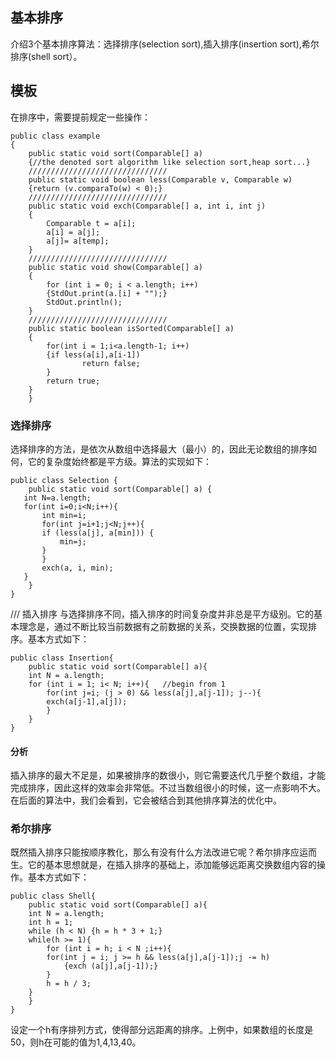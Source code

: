 ## 基本排序
介绍3个基本排序算法：选择排序(selection sort),插入排序(insertion sort),希尔排序(shell sort）。

## 模板
在排序中，需要提前规定一些操作：
```
public class example
{
    public static void sort(Comparable[] a)
    {//the denoted sort algorithm like selection sort,heap sort...}
	///////////////////////////////
	public static void boolean less(Comparable v, Comparable w)
	{return (v.comparaTo(w) < 0);}
	///////////////////////////////
	public static void exch(Comparable[] a, int i, int j)
	{
	    Comparable t = a[i];
	    a[i] = a[j];
	    a[j]= a[temp];
	}
	///////////////////////////////
	public static void show(Comparable[] a)
	{
	    for (int i = 0; i < a.length; i++)
		{StdOut.print(a.[i] + "");}
	    StdOut.println();
	}
	///////////////////////////////
	public static boolean isSorted(Comparable[] a)
	{
	    for(int i = 1;i<a.length-1; i++)
		{if less(a[i],a[i-1])
			    return false;
		}
	    return true;
	}
    }
```
### 选择排序
选择排序的方法，是依次从数组中选择最大（最小）的，因此无论数组的排序如何，它的复杂度始终都是平方级。算法的实现如下：
 ```
 public class Selection {
     public static void sort(Comparable[] a) {
 	int N=a.length;
 	for(int i=0;i<N;i++){
 	    int min=i;
 	    for(int j=i+1;j<N;j++){
 		if (less(a[j], a[min])) {
 		    min=j;
 		}
 	    }
 	    exch(a, i, min);
 	}
     }
 }
 
 ```
/// 插入排序
与选择排序不同，插入排序的时间复杂度并非总是平方级别。它的基本理念是，通过不断比较当前数据有之前数据的关系，交换数据的位置，实现排序。基本方式如下：
```
public class Insertion{
    public static void sort(Comparable[] a){
	int N = a.length;
	for (int i = 1; i< N; i++){   //begin from 1
	    for(int j=i; (j > 0) && less(a[j],a[j-1]); j--){
		exch(a[j-1],a[j]);
	    }
	}  
}
```
#### 分析
插入排序的最大不足是，如果被排序的数很小，则它需要迭代几乎整个数组，才能完成排序，因此这样的效率会非常低。不过当数组很小的时候，这一点影响不大。在后面的算法中，我们会看到，它会被结合到其他排序算法的优化中。

### 希尔排序
既然插入排序只能按顺序教化，那么有没有什么方法改进它呢？希尔排序应运而生。它的基本思想就是，在插入排序的基础上，添加能够远距离交换数组内容的操作。基本方式如下：
```
public class Shell{
    public static void sort(Comparable[] a){
	int N = a.length;
	int h = 1;                  
	while (h < N) {h = h * 3 + 1;}
	while(h >= 1){
	    for (int i = h; i < N ;i++){
		for(int j = i; j >= h && less(a[j],a[j-1]);j -= h)
		    {exch (a[j],a[j-1]);}
	    }
	    h = h / 3;
	}
    }
}
```

设定一个h有序排列方式，使得部分远距离的排序。上例中，如果数组的长度是50，则h在可能的值为1,4,13,40。




